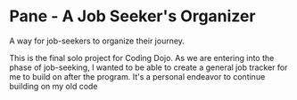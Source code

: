 # Pane - A Job Seeker's Organizer
A way for job-seekers to organize their journey.

This is the final solo project for Coding Dojo. As we are entering into the phase of job-seeking, I wanted to be able to create a general job tracker for me to build on after the program. It's a personal endeavor to continue building on my old code

